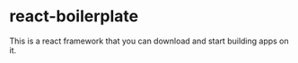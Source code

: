 # react-boilerplate
This is a  react framework that you can download and start building apps on it.
